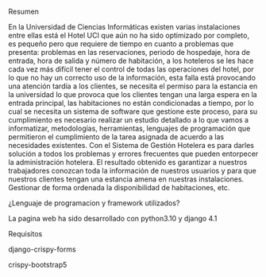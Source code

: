 Resumen

En la Universidad de Ciencias Informáticas existen varias instalaciones  entre ellas está el Hotel UCI que aún no  ha sido optimizado por completo, es  pequeño pero que requiere de tiempo  en cuanto a  problemas que presenta: problemas en  las reservaciones, periodo de hospedaje, hora de entrada, hora de salida y número de habitación, a los hoteleros se les hace cada vez más difícil tener el control de todas las operaciones del hotel, por lo que no hay un correcto uso de la información, esta falla está provocando una atención tardía  a los clientes, se necesita el permiso para la estancia en la universidad lo que provoca que los clientes tengan una larga espera en la entrada principal, las habitaciones no están condicionadas a tiempo, por lo cual se necesita un sistema de software que gestione este proceso, para su cumplimiento es necesario realizar un estudio detallado a lo que vamos a informatizar, metodologías, herramientas, lenguajes de programación que permitieron el cumplimiento de la tarea asignada de acuerdo a las necesidades existentes. Con el Sistema de Gestión Hotelera es para darles solución a todos los problemas y errores frecuentes que pueden entorpecer la administración hotelera. El resultado obtenido es garantizar a nuestros trabajadores conozcan toda la información de nuestros usuarios y para que nuestros clientes tengan una estancia amena en nuestras instalaciones. Gestionar de forma ordenada la disponibilidad de habitaciones, etc.  




¿Lenguaje de programacion y framework utilizados?

La pagina web ha sido desarrollado con python3.10 y django 4.1

Requisitos

django-crispy-forms

crispy-bootstrap5

